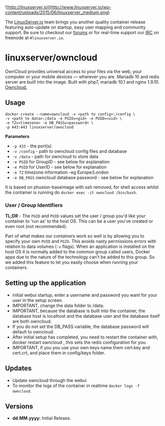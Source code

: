 ![http://linuxserver.io](http://www.linuxserver.io/wp-content/uploads/2015/06/linuxserver_medium.png)

The [LinuxServer.io](https://www.linuxserver.io/) team brings you another quality container release featuring auto-update on startup, easy user mapping and community support. Be sure to checkout our [forums](https://forum.linuxserver.io/index.php) or for real-time support our [IRC](https://www.linuxserver.io/index.php/irc/) on freenode at `#linuxserver.io`.

# linuxserver/owncloud
OwnCloud provides universal access to your files via the web, your computer or your mobile devices — wherever you are. Mariadb 10 and redis server are built into the image. Built with php7, mariadb 10.1 and nginx 1.9.10. [Owncloud.](https://owncloud.org/)


## Usage

```
docker create --name=owncloud -v <path to config>:/config \
-v <path to data>:/data -e PGID=<gid> -e PUID=<uid> \
-e TZ=<timezone> -e DB_PASS=<password> \
-p 443:443 linuxserver/owncloud
```

**Parameters**

* `-p 433` - the port(s)
* `-v /config` - path to owncloud config files and database
* `-v /data` - path for owncloud to store data
* `-e PGID` for GroupID - see below for explanation
* `-e PUID` for UserID - see below for explanation
* `-e TZ` timezone information -eg Europe/London
* `-e DB_PASS` owncloud database password - see below for explanation

It is based on phusion-baseimage with ssh removed, for shell access whilst the container is running do `docker exec -it owncloud /bin/bash`.

### User / Group Identifiers

**TL;DR** - The `PGID` and `PUID` values set the user / group you'd like your container to 'run as' to the host OS. This can be a user you've created or even root (not recommended).

Part of what makes our containers work so well is by allowing you to specify your own `PUID` and `PGID`. This avoids nasty permissions errors with relation to data volumes (`-v` flags). When an application is installed on the host OS it is normally added to the common group called users, Docker apps due to the nature of the technology can't be added to this group. So we added this feature to let you easily choose when running your containers.

## Setting up the application
* initial webui startup, enter a username and password you want for your user in the setup screen.
* IMPORTANT, change the data folder to /data.
* IMPORTANT, because the database is built into the container, the database host is localhost and the database user and the database itself are both owncloud.
*  If you do not set the DB_PASS variable, the database password will default to owncloud.
* After initial setup has completed, you need to restart the container with, docker restart owncloud , this sets the redis configuration for you.
* IMPORTANT, if you you use your own keys name them cert.key and cert.crt, and place them in config/keys folder.

## Updates

* Update owncloud through the webui
* To monitor the logs of the container in realtime `docker logs -f owncloud`.



## Versions

+ **dd.MM.yyyy:** Initial Release.

